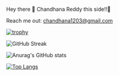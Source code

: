Hey there 👋 Chandhana Reddy this side!!🏻

Reach me out: chandhana1203@gmail.com

[![trophy](https://github-profile-trophy.vercel.app/?username=ryo-ma&theme=onedark)](https://github.com/ryo-ma/github-profile-trophy)

![GitHub Streak](https://github-readme-streak-stats.herokuapp.com/?user=kattni)

![Anurag's GitHub stats](https://github-readme-stats.vercel.app/api?username=anuraghazra&show_icons=true&theme=highcontrast)

[![Top Langs](https://github-readme-stats.vercel.app/api/top-langs/?username=ChandhanaReddy)](https://github.com/ChandhanaReddy/github-readme-stats)
